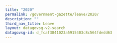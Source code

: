 ```yaml
---
title: "2020"
permalink: /government-gazette/leave/2020/
description: ""
third_nav_title: Leave
layout: datagovsg-v2-search
datagovsg-id: d_fcaf3841023a5915403c8c564fdedd63
---
```

